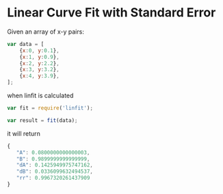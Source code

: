Linear Curve Fit with Standard Error 
====================================

Given an array of x-y pairs:

```javascript
var data = [
    {x:0, y:0.1},
    {x:1, y:0.9},
    {x:2, y:2.2},
    {x:3, y:3.2},
    {x:4, y:3.9},
];
```

when linfit is calculated

```javascript
var fit = require('linfit');

var result = fit(data);

```

it will return 

```javascript
{
   "A": 0.0800000000000003,
   "B": 0.9899999999999999,
   "dA": 0.1425949975747162,
   "dB": 0.0336099632494537,
   "rr": 0.9967320261437909
}
```


